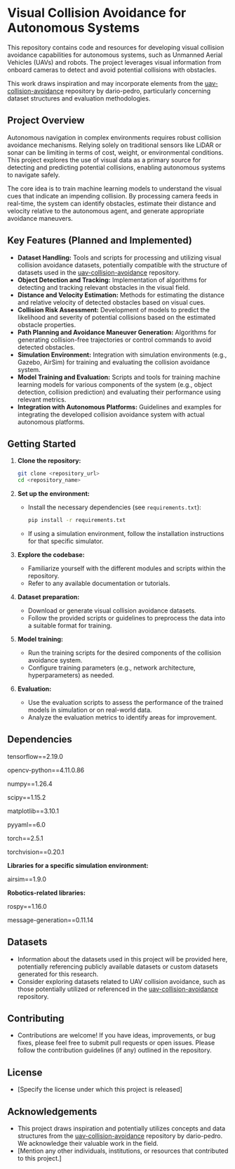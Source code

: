 # Visual Collision Avoidance for Autonomous Systems

This repository contains code and resources for developing visual collision avoidance capabilities for autonomous systems, such as Unmanned Aerial Vehicles (UAVs) and robots. The project leverages visual information from onboard cameras to detect and avoid potential collisions with obstacles.

This work draws inspiration and may incorporate elements from the [uav-collision-avoidance](https://github.com/dario-pedro/uav-collision-avoidance) repository by dario-pedro, particularly concerning dataset structures and evaluation methodologies.

## Project Overview

Autonomous navigation in complex environments requires robust collision avoidance mechanisms. Relying solely on traditional sensors like LiDAR or sonar can be limiting in terms of cost, weight, or environmental conditions. This project explores the use of visual data as a primary source for detecting and predicting potential collisions, enabling autonomous systems to navigate safely.

The core idea is to train machine learning models to understand the visual cues that indicate an impending collision. By processing camera feeds in real-time, the system can identify obstacles, estimate their distance and velocity relative to the autonomous agent, and generate appropriate avoidance maneuvers.

## Key Features (Planned and Implemented)

* **Dataset Handling:** Tools and scripts for processing and utilizing visual collision avoidance datasets, potentially compatible with the structure of datasets used in the [uav-collision-avoidance](https://github.com/dario-pedro/uav-collision-avoidance) repository.
* **Object Detection and Tracking:** Implementation of algorithms for detecting and tracking relevant obstacles in the visual field.
* **Distance and Velocity Estimation:** Methods for estimating the distance and relative velocity of detected obstacles based on visual cues.
* **Collision Risk Assessment:** Development of models to predict the likelihood and severity of potential collisions based on the estimated obstacle properties.
* **Path Planning and Avoidance Maneuver Generation:** Algorithms for generating collision-free trajectories or control commands to avoid detected obstacles.
* **Simulation Environment:** Integration with simulation environments (e.g., Gazebo, AirSim) for training and evaluating the collision avoidance system.
* **Model Training and Evaluation:** Scripts and tools for training machine learning models for various components of the system (e.g., object detection, collision prediction) and evaluating their performance using relevant metrics.
* **Integration with Autonomous Platforms:** Guidelines and examples for integrating the developed collision avoidance system with actual autonomous platforms.

## Getting Started

1.  **Clone the repository:**

    ```bash
    git clone <repository_url>
    cd <repository_name>
    ```

2.  **Set up the environment:**

    * Install the necessary dependencies (see `requirements.txt`):

        ```bash
        pip install -r requirements.txt
        ```

    * If using a simulation environment, follow the installation instructions for that specific simulator.

3.  **Explore the codebase:**

    * Familiarize yourself with the different modules and scripts within the repository.
    * Refer to any available documentation or tutorials.

4.  **Dataset preparation:**

    * Download or generate visual collision avoidance datasets.
    * Follow the provided scripts or guidelines to preprocess the data into a suitable format for training.

5.  **Model training:**

    * Run the training scripts for the desired components of the collision avoidance system.
    * Configure training parameters (e.g., network architecture, hyperparameters) as needed.

6.  **Evaluation:**

    * Use the evaluation scripts to assess the performance of the trained models in simulation or on real-world data.
    * Analyze the evaluation metrics to identify areas for improvement.

## Dependencies

tensorflow==2.19.0

opencv-python==4.11.0.86

numpy==1.26.4

scipy==1.15.2

matplotlib==3.10.1

pyyaml==6.0

torch==2.5.1

torchvision==0.20.1

**Libraries for a specific simulation environment:**

airsim==1.9.0


**Robotics-related libraries:**

rospy==1.16.0

message-generation==0.11.14

## Datasets

* Information about the datasets used in this project will be provided here, potentially referencing publicly available datasets or custom datasets generated for this research.
* Consider exploring datasets related to UAV collision avoidance, such as those potentially utilized or referenced in the [uav-collision-avoidance](https://github.com/dario-pedro/uav-collision-avoidance) repository.

## Contributing

* Contributions are welcome! If you have ideas, improvements, or bug fixes, please feel free to submit pull requests or open issues. Please follow the contribution guidelines (if any) outlined in the repository.

## License

* [Specify the license under which this project is released]

## Acknowledgements

* This project draws inspiration and potentially utilizes concepts and data structures from the [uav-collision-avoidance](https://github.com/dario-pedro/uav-collision-avoidance) repository by dario-pedro. We acknowledge their valuable work in the field.
* [Mention any other individuals, institutions, or resources that contributed to this project.]
